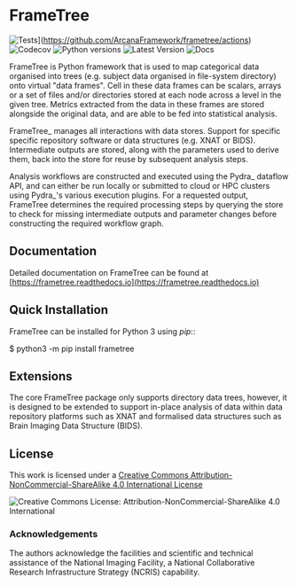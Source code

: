 # FrameTree

![Tests](https://github.com/ArcanaFramework/frametree/actions/workflows/ci-cd.yml/badge.svg)](https://github.com/ArcanaFramework/frametree/actions)
![Codecov](https://codecov.io/gh/ArcanaFramework/frametree/branch/main/graph/badge.svg?token=UIS0OGPST7)
![Python versions](https://img.shields.io/pypi/pyversions/frametree.svg)
![Latest Version](https://img.shields.io/pypi/v/frametree.svg)
![Docs](https://arcanaframework.github.io/frametree/)

FrameTree is Python framework that is used to map categorical data organised into trees
(e.g. subject data organised in file-system directory) onto virtual "data frames". Cell in
these data frames can be scalars, arrays or a set of files and/or directories stored at
each node across a level in the given tree. Metrics extracted from the data in these frames
are stored alongside the original data, and are able to be fed into statistical analysis.

FrameTree_ manages all interactions with data stores. Support for specific 
specific repository software or data structures (e.g. XNAT or BIDS).
Intermediate outputs are stored, along with the parameters used to derive them, back into
the store for reuse by subsequent analysis steps.

Analysis workflows are constructed and executed using the Pydra_ dataflow API, and can
either be run locally or submitted to cloud or HPC clusters using Pydra_'s various
execution plugins. For a requested output, FrameTree determines the required processing
steps by querying the store to check for missing intermediate outputs and parameter
changes before constructing the required workflow graph.

## Documentation

Detailed documentation on FrameTree can be found at [https://frametree.readthedocs.io](https://frametree.readthedocs.io)


## Quick Installation

FrameTree can be installed for Python 3 using *pip*::

   $ python3 -m pip install frametree

## Extensions

The core FrameTree package only supports directory data trees, however, it is designed to
be extended to support in-place analysis of data within data repository platforms such 
as XNAT and formalised data structures such as Brain Imaging Data Structure (BIDS).


## License

This work is licensed under a [Creative Commons Attribution-NonCommercial-ShareAlike 4.0 International License](http://creativecommons.org/licenses/by-nc-sa/4.0/)

![Creative Commons License: Attribution-NonCommercial-ShareAlike 4.0 International](https://i.creativecommons.org/l/by-nc-sa/4.0/88x31.png)


### Acknowledgements

The authors acknowledge the facilities and scientific and technical assistance of the
National Imaging Facility, a National Collaborative Research Infrastructure Strategy (NCRIS) capability.

[FrameTree]: http://frametree.readthedocs.io
[Pydra]: http://pydra.readthedocs.io
[XNAT]: http://xnat.org
[BIDS]: http://bids.neuroimaging.io/
[Environment Modules]: http://modules.sourceforge.net
